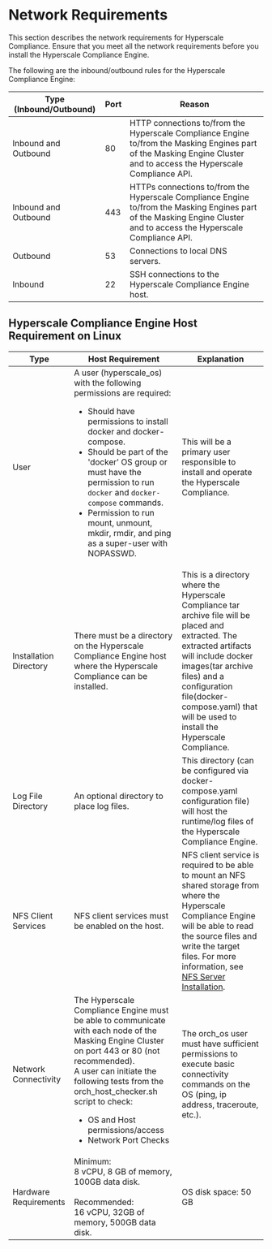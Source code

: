 # Network Requirements

This section describes the network requirements for Hyperscale Compliance. Ensure that you meet all the network requirements before you install the Hyperscale Compliance Engine.

The following are the inbound/outbound rules for the Hyperscale Compliance Engine:

| Type (Inbound/Outbound) | Port | Reason |
| --- | --- | --- |
| Inbound and Outbound | 80 | HTTP connections to/from the Hyperscale Compliance Engine to/from the Masking Engines part of the Masking Engine Cluster and to access the Hyperscale Compliance API. |
| Inbound and Outbound | 443 | HTTPs connections to/from the Hyperscale Compliance Engine to/from the Masking Engines part of the Masking Engine Cluster and to access the Hyperscale Compliance API. |
| Outbound | 53 | Connections to local DNS servers.|
| Inbound | 22 | SSH connections to the Hyperscale Compliance Engine host. |

## Hyperscale Compliance Engine Host Requirement on Linux

| Type | Host Requirement | Explanation |
| --- | --- | --- |
| User | A user (hyperscale_os) with the following permissions are required:<ul><li>Should have permissions to install docker and docker-compose.</li><li>Should be part of the 'docker' OS group or must have the permission to run `docker` and `docker-compose` commands.</li><li>Permission to run mount, unmount, mkdir, rmdir, and ping as a super-user with NOPASSWD.</li></ul> | This will be a primary user responsible to install and operate the Hyperscale Compliance. |
| Installation Directory | There must be a directory on the Hyperscale Compliance Engine host where the Hyperscale Compliance can be installed. | This is a directory where the Hyperscale Compliance tar archive file will be placed and extracted. The extracted artifacts will include docker images(tar archive files) and a configuration file(docker-compose.yaml) that will be used to install the Hyperscale Compliance. |
| Log File Directory | An optional directory to place log files. | This directory (can be configured via docker-compose.yaml configuration file) will host the  runtime/log files of the Hyperscale Compliance Engine. |
| NFS Client Services | NFS client services must be enabled on the host. | NFS client service is required to be able to mount an NFS shared storage from where the Hyperscale Compliance Engine will be able to read the source files and write the target files. For more information, see [NFS Server Installation](./NFS_Server_Installation.md). |
| Network Connectivity | The Hyperscale Compliance Engine must be able to communicate with each node of the Masking Engine Cluster on port 443 or 80 (not recommended).<br/> A user can initiate the following tests from the orch_host_checker.sh script to check:<ul><li>OS and Host permissions/access</li><li>Network Port Checks</li></ul> | The orch_os user must have sufficient permissions to execute basic connectivity commands on the OS (ping, ip address, traceroute, etc.). |
| Hardware Requirements | Minimum:<br/>8 vCPU, 8 GB of memory, 100GB data disk. <br/><br/>Recommended:<br/>16 vCPU, 32GB of memory, 500GB data disk. | OS disk space: 50 GB |
